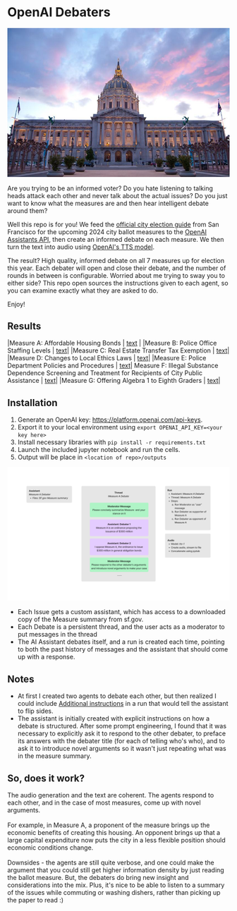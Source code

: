 # OpenAI Debaters

![SF City Hall](docs/city_hall.jpeg)

Are you trying to be an informed voter? Do you hate listening to talking heads attack each other and never talk about the actual issues? Do you just want to know what the measures are and then hear intelligent debate around them? 

Well this repo is for you! We feed the [official city election guide](https://voterguide.sfelections.org/local-ballot-measures) from San Francisco for the upcoming 2024 city ballot measures to the [OpenAI Assistants API](https://platform.openai.com/docs/api-reference/assistants), then create an informed debate on each measure. We then turn the text into audio using [OpenAI's TTS model](https://platform.openai.com/docs/models/tts). 

The result? High quality, informed debate on all 7 measures up for election this year.
Each debater will open and close their debate, and the number of rounds in between is configurable.  Worried about me trying to sway you to either side? This repo open sources the instructions given to each agent, so you can examine exactly what they are asked to do. 

Enjoy!

## Results
|Measure A: Affordable Housing Bonds | [text](docs/debate_a.txt) |
|Measure B: Police Office Staffing Levels | [text](docs/debate_b.txt)|
|Measure C: Real Estate Transfer Tax Exemption | [text](docs/debate_c.txt)|
|Measure D: Changes to Local Ethics Laws | [text](docs/debate_d.txt)|
|Measure E: Police Department Policies and Procedures | [text](docs/debate_e.txt)|
Measure F: Illegal Substance Dependence Screening and Treatment for Recipients of City Public Assistance | [text](docs/debate_f.txt)|
|Measure G: Offering Algebra 1 to Eighth Graders | [text](docs/debate_g.txt)| 


## Installation
1. Generate an OpenAI key: https://platform.openai.com/api-keys. 
2. Export it to your local environment using `export OPENAI_API_KEY=<your key here>`
3. Install necessary libraries with `pip install -r requirements.txt`
4. Launch the included jupyter notebook and run the cells. 
5. Output will be place in `<location of repo>/outputs`

![Block Diagram](docs/openai_sf_debaters.png)

- Each Issue gets a custom assistant, which has access to a downloaded copy of the Measure summary from sf.gov.
- Each Debate is a persistent thread, and the user acts as a moderator to put messages in the thread
- The AI Assistant debates itself, and a run is created each time, pointing to both the past history of messages and the assistant that should come up with a response. 

## Notes
- At first I created two agents to debate each other, but then realized I could include [Additional instructions](https://platform.openai.com/docs/api-reference/runs/createRun) in a run that would tell the assistant to flip sides. 
- The assistant is initially created with explicit instructions on how a debate is structured. After some prompt engineering, I found that it was necessary to explicitly ask it to respond to the other debater, to preface its answers with the debater title (for each of telling who's who), and to ask it to introduce novel arguments so it wasn't just repeating what was in the measure summary. 

## So, does it work? 
The audio generation and the text are coherent. The agents respond to each other, and in the case of most measures, come up with novel arguments. 
<br><br> 
For example, in Measure A, a proponent of the measure brings up the economic benefits of creating this housing. An opponent brings up that a large capital expenditure now puts the city in a less flexible position should economic conditions change. 
<br><br>
Downsides - the agents are still quite verbose, and one could make the argument that you could still get higher information density by just reading the ballot measure. But, the debaters do bring new insight and considerations into the mix. Plus, it's nice to be able to listen to a summary of the issues while commuting or washing dishers, rather than picking up the paper to read :)
